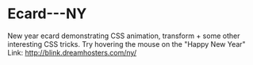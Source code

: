 # Ecard---NY
New year ecard demonstrating CSS animation, transform + some other interesting CSS tricks. Try hovering the mouse on the "Happy New Year"
Link: http://blink.dreamhosters.com/ny/
